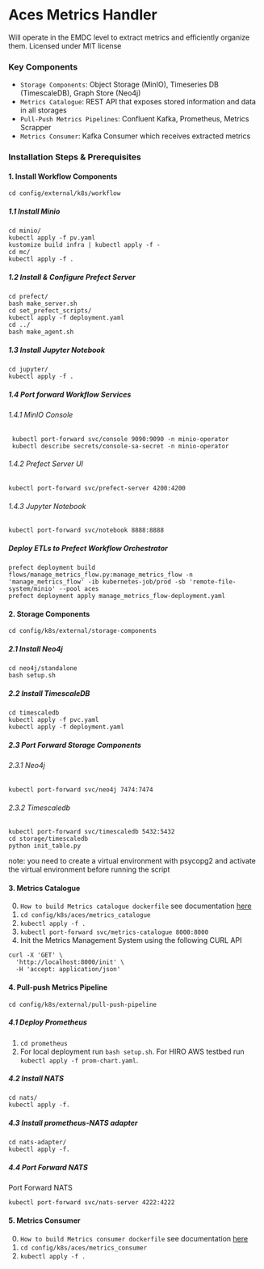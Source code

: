 # Aces Metrics Handler
Will operate in the EMDC level to extract metrics and efficiently organize them.
Licensed under MIT license

### Key Components
+ `Storage Components`: Object Storage (MinIO), Timeseries DB (TimescaleDB), Graph Store (Neo4j)
+ `Metrics Catalogue`: REST API that exposes stored information and data in all storages
+ `Pull-Push Metrics Pipelines`: Confluent Kafka, Prometheus, Metrics Scrapper
+ `Metrics Consumer`: Kafka Consumer which receives extracted metrics

### Installation Steps & Prerequisites
#### 1. Install Workflow Components
```shell
cd config/external/k8s/workflow
```
##### 1.1 Install Minio
```shell
cd minio/
kubectl apply -f pv.yaml
kustomize build infra | kubectl apply -f -
cd mc/
kubectl apply -f .
```
##### 1.2 Install & Configure Prefect Server
```shell
cd prefect/
bash make_server.sh
cd set_prefect_scripts/
kubectl apply -f deployment.yaml
cd ../
bash make_agent.sh
```
##### 1.3 Install Jupyter Notebook
```shell
cd jupyter/
kubectl apply -f .
```

##### 1.4 Port forward Workflow Services
###### 1.4.1 MinIO Console
```shell
 kubectl port-forward svc/console 9090:9090 -n minio-operator
 kubectl describe secrets/console-sa-secret -n minio-operator
```
###### 1.4.2 Prefect Server UI
```shell
kubectl port-forward svc/prefect-server 4200:4200
```
###### 1.4.3 Jupyter Notebook
```shell
kubectl port-forward svc/notebook 8888:8888
```

##### Deploy ETLs to Prefect Workflow Orchestrator
```shell
prefect deployment build flows/manage_metrics_flow.py:manage_metrics_flow -n 'manage_metrics_flow' -ib kubernetes-job/prod -sb 'remote-file-system/minio' --pool aces
prefect deployment apply manage_metrics_flow-deployment.yaml 
```

#### 2. Storage Components
```shell
cd config/k8s/external/storage-components
```
##### 2.1 Install Neo4j
```shell
cd neo4j/standalone
bash setup.sh
```
##### 2.2 Install TimescaleDB
```shell
cd timescaledb
kubectl apply -f pvc.yaml
kubectl apply -f deployment.yaml
```
##### 2.3 Port Forward Storage Components
###### 2.3.1 Neo4j
```shell
kubectl port-forward svc/neo4j 7474:7474
```
###### 2.3.2 Timescaledb

```shell
kubectl port-forward svc/timescaledb 5432:5432
cd storage/timescaledb
python init_table.py
```
note: you need to create a virtual environment with psycopg2 and activate the virtual environment before running the script

#### 3. Metrics Catalogue
0. `How to build Metrics catalogue dockerfile` see documentation [here](metrics_catalogue/README.md)
2. `cd config/k8s/aces/metrics_catalogue`
3. `kubectl apply -f .`
4. `kubectl port-forward svc/metrics-catalogue 8000:8000`
5. Init the Metrics Management System using the following CURL API
```shell
curl -X 'GET' \
  'http://localhost:8000/init' \
  -H 'accept: application/json'
```

#### 4. Pull-push Metrics Pipeline
`cd config/k8s/external/pull-push-pipeline`

##### 4.1 Deploy Prometheus
1. `cd prometheus`
2. For local deployment run `bash setup.sh`. For HIRO AWS testbed run `kubectl apply -f prom-chart.yaml`.

##### 4.2 Install NATS
```shell
cd nats/
kubectl apply -f.
```
##### 4.3 Install prometheus-NATS adapter
```shell
cd nats-adapter/
kubectl apply -f.
```
##### 4.4 Port Forward NATS
Port Forward NATS
```shell
kubectl port-forward svc/nats-server 4222:4222
```

#### 5. Metrics Consumer
0. `How to build Metrics consumer dockerfile` see documentation [here](metrics_consumer/README.md)
1. `cd config/k8s/aces/metrics_consumer`
2. `kubectl apply -f .`
